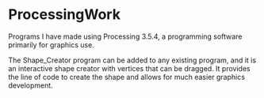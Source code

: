 # ProcessingWork
Programs I have made using Processing 3.5.4, a programming software primarily for graphics use.

The Shape_Creator program can be added to any existing program, and it is an interactive shape creator with vertices that can be dragged. It provides the line of code to create the shape and allows for much easier graphics development.
